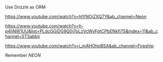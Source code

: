 Use Drizzle as ORM

https://www.youtube.com/watch?v=hIYNOiZXQ7Y&ab_channel=Neon

https://www.youtube.com/watch?v=h-p4IiNW1UU&list=PLdcGGiDG9Q0j7pLzVcWvFptCPbENkfl7S&index=11&ab_channel=STSabbir

https://www.youtube.com/watch?v=i_mAHOhpBSA&ab_channel=Fireship

Remember _NEON_
